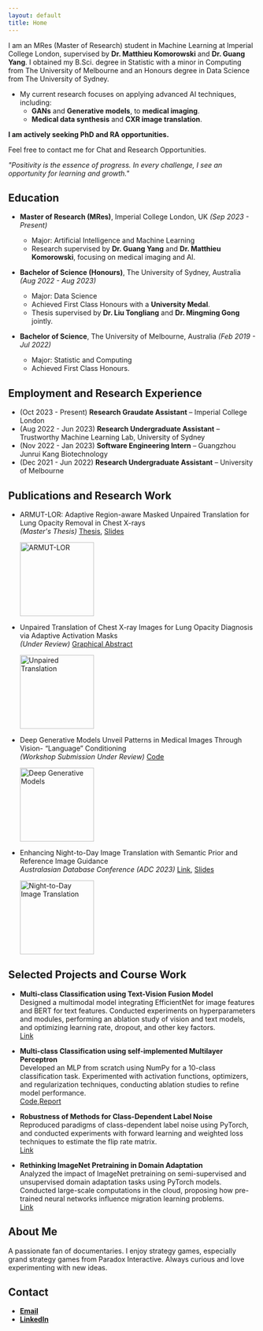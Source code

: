 ```yaml
---
layout: default
title: Home
---
```


I am an MRes (Master of Research) student in Machine Learning at Imperial College London, supervised by **Dr. Matthieu Komorowski** and **Dr. Guang Yang**. I obtained my B.Sci. degree in Statistic with a minor in Computing from The University of Melbourne and an Honours degree in Data Science from The University of Sydney.

- My current research focuses on applying advanced AI techniques, including:
  - **GANs** and **Generative models**, to **medical imaging**.
  - **Medical data synthesis** and **CXR image translation**.

**I am actively seeking PhD and RA opportunities.**

Feel free to contact me for Chat and Research Opportunities. 


_"Positivity is the essence of progress. In every challenge, I see an opportunity for learning and growth."_


## Education


<!-- # custom laying the image in the html file -->
<!-- <img src="/junzhin-homepage/assets/img/header_icon.png" alt="Header Icon" style="float: left; margin-right: 20px;"> -->

<!-- # default way of rending the image in the html through markdown sytnax -->

<!-- ![Header Icon](/assets/img/header_icon.png) -->


- **Master of Research (MRes)**, Imperial College London, UK _(Sep 2023 - Present)_
  - Major: Artificial Intelligence and Machine Learning
  - Research supervised by **Dr. Guang Yang** and **Dr. Matthieu Komorowski**, focusing on medical imaging and AI.

- **Bachelor of Science (Honours)**, The University of Sydney, Australia _(Aug 2022 - Aug 2023)_
  - Major: Data Science
  - Achieved First Class Honours with a **University Medal**.
  - Thesis supervised by **Dr. Liu Tongliang** and **Dr. Mingming Gong** jointly.

- **Bachelor of Science**, The University of Melbourne, Australia _(Feb 2019 - Jul 2022)_
  - Major: Statistic and Computing
  - Achieved First Class Honours. 

## Employment and Research Experience

- (Oct 2023 - Present)   **Research Graudate Assistant** – Imperial College London  
- (Aug 2022 - Jun 2023)  **Research Undergraduate Assistant** – Trustworthy Machine Learning Lab, University of Sydney  
- (Nov 2022 - Jan 2023)  **Software Engineering Intern** – Guangzhou Junrui Kang Biotechnology  
- (Dec 2021 - Jun 2022)  **Research Undergraduate Assistant** – University of Melbourne  
                

## Publications and Research Work

- ARMUT-LOR: Adaptive Region-aware Masked Unpaired Translation for Lung Opacity Removal in Chest X-rays  
  _(Master's Thesis)_ [Thesis](https://drive.google.com/file/d/1Ue34uFvl31JfXWE4U1YgNUjGLe6b0SDd/view?usp=sharing), [Slides](https://drive.google.com/file/d/1Ue34uFvl31JfXWE4U1YgNUjGLe6b0SDd/view?usp=sharing)  
  
  <img src="/junzhin-homepage/assets/img/image-2.png" alt="ARMUT-LOR" style="float: left; margin-right: 20px; width: 150px;">
  
  <div style="clear: both;"></div>

- Unpaired Translation of Chest X-ray Images for Lung Opacity Diagnosis via Adaptive Activation Masks  
  _(Under Review)_  [Graphical Abstract](https://drive.google.com/file/d/1337JIJPOp26r9chK91QP5FJkll67aT7-/view?usp=drive_link)  
  
  <img src="/junzhin-homepage/assets/img/image-3.png" alt="Unpaired Translation" style="float: left; margin-right: 20px; width: 150px;">
  
  <div style="clear: both;"></div>

- Deep Generative Models Unveil Patterns in Medical Images Through Vision- “Language” Conditioning  
  _(Workshop Submission Under Review)_ [Code](https://anonymous.4open.science/r/3D-Mask2CT_MedImaging-8C75)  
  
  <img src="/junzhin-homepage/assets/img/image-1.png" alt="Deep Generative Models" style="float: left; margin-right: 20px; width: 150px;">
  
  <div style="clear: both;"></div>

- Enhancing Night-to-Day Image Translation with Semantic Prior and Reference Image Guidance  
  _Australasian Database Conference (ADC 2023)_ [Link](https://link.springer.com/chapter/10.1007/978-3-031-47843-7_12), [Slides](https://drive.google.com/file/d/1gfHnrjvkWIF_IKdZ749TUwpAdwDYwy05/view?usp=drive_link)  
  
  <img src="/junzhin-homepage/assets/img/image.png" alt="Night-to-Day Image Translation" style="float: left; margin-right: 20px; width: 150px;">
  
  <div style="clear: both;"></div>

 
## Selected Projects and Course Work

- **Multi-class Classification using Text-Vision Fusion Model**  
  Designed a multimodal model integrating EfficientNet for image features and BERT for text features. Conducted experiments on hyperparameters and modules, performing an ablation study of vision and text models, and optimizing learning rate, dropout, and other key factors.  
  [Link](https://junzhin.github.io/junzhin-homepage/)
  
- **Multi-class Classification using self-implemented Multilayer Perceptron**  
  Developed an MLP from scratch using NumPy for a 10-class classification task. Experimented with activation functions, optimizers, and regularization techniques, conducting ablation studies to refine model performance.  
  [Code](https://github.com/junzhin/DL_assign1/tree/main),[Report](https://github.com/junzhin/DL_assign1/blob/main/reports/490059823_520576076_ver6_0.pdf)

- **Robustness of Methods for Class-Dependent Label Noise**  
  Reproduced paradigms of class-dependent label noise using PyTorch, and conducted experiments with forward learning and weighted loss techniques to estimate the flip rate matrix.  
  [Link](https://junzhin.github.io/junzhin-homepage/)

- **Rethinking ImageNet Pretraining in Domain Adaptation**  
  Analyzed the impact of ImageNet pretraining on semi-supervised and unsupervised domain adaptation tasks using PyTorch models. Conducted large-scale computations in the cloud, proposing how pre-trained neural networks influence migration learning problems.  
  [Link](https://junzhin.github.io/junzhin-homepage/)
   

## About Me

A passionate fan of documentaries. 
I enjoy strategy games, especially grand strategy games from Paradox Interactive. 
Always curious and love experimenting with new ideas.  


## Contact
- [**Email**](mailto:ningjunzhi85@gmail.com)
- [**LinkedIn**](https://www.linkedin.com/in/junzhin)
